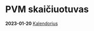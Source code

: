 # PVM skaičiuotuvas
**2023-01-20** [Kalendorius](https://arnoldastumenas.github.io/reactjs-pvm-skaiciuokle/ "PVM skaičiuoklė")
